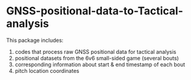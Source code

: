 # GNSS-positional-data-to-Tactical-analysis

This package includes:
1) codes that process raw GNSS positional data for tactical analysis
2) positional datasets from the 6v6 small-sided game (several bouts)
3) corresponding information about start & end timestamp of each bout
4) pitch location coordinates
